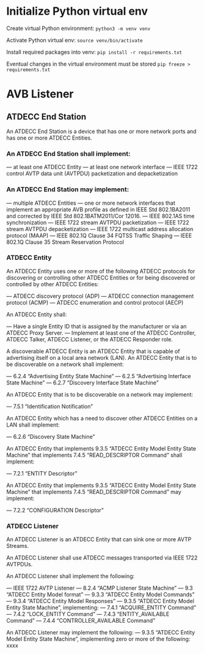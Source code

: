 # Initialize Python virtual env

Create virtual Python environment:
`python3 -m venv venv`

Activate Python virtual env:
`source venv/bin/activate`

Install required packages into venv: 
`pip install -r requirements.txt`

Eventual changes in the virtual environment must be stored
`pip freeze > requirements.txt`



# AVB Listener

## ATDECC End Station

An ATDECC End Station is a device that has one or more network ports and has one or more ATDECC Entities.

### An ATDECC End Station shall implement:

— at least one ATDECC Entity
— at least one network interface
— IEEE 1722 control AVTP data unit (AVTPDU) packetization and depacketization

### An ATDECC End Station may implement:

— multiple ATDECC Entities
— one or more network interfaces that implement an appropriate AVB profile as defined in IEEE Std 802.1BA­2011 and corrected by IEEE Std 802.1BATM­2011/Cor 1­2016.
— IEEE 802.1AS time synchronization
— IEEE 1722 stream AVTPDU packetization
— IEEE 1722 stream AVTPDU depacketization
— IEEE 1722 multicast address allocation protocol (MAAP)
— IEEE 802.1Q Clause 34 FQTSS Traffic Shaping
— IEEE 802.1Q Clause 35 Stream Reservation Protocol

### ATDECC Entity

An ATDECC Entity uses one or more of the following ATDECC protocols for discovering or controlling other ATDECC Entities or for being discovered or controlled by other ATDECC Entities:

— ATDECC discovery protocol (ADP)
— ATDECC connection management protocol (ACMP) 
— ATDECC enumeration and control protocol (AECP)

An ATDECC Entity shall:

— Have a single Entity ID that is assigned by the manufacturer or via an ATDECC Proxy Server.
— Implement at least one of the ATDECC Controller, ATDECC Talker, ATDECC Listener, or the ATDECC Responder role.

A discoverable ATDECC Entity is an ATDECC Entity that is capable of advertising itself on a local area network (LAN). An ATDECC Entity that is to be discoverable on a network shall implement:

— 6.2.4 “Advertising Entity State Machine”
— 6.2.5 “Advertising Interface State Machine”
— 6.2.7 “Discovery Interface State Machine”

An ATDECC Entity that is to be discoverable on a network may implement:

— 7.5.1 “Identification Notification”

An ATDECC Entity which has a need to discover other ATDECC Entities on a LAN shall implement:

— 6.2.6 “Discovery State Machine”

An ATDECC Entity that implements 9.3.5 “ATDECC Entity Model Entity State Machine” that implements 7.4.5 “READ_DESCRIPTOR Command” shall implement:

— 7.2.1 “ENTITY Descriptor”

An ATDECC Entity that implements 9.3.5 “ATDECC Entity Model Entity State Machine” that implements 7.4.5 “READ_DESCRIPTOR Command” may implement:

— 7.2.2 “CONFIGURATION Descriptor”


### ATDECC Listener

An ATDECC Listener is an ATDECC Entity that can sink one or more AVTP Streams.

An ATDECC Listener shall use ATDECC messages transported via IEEE 1722 AVTPDUs. 

An ATDECC Listener shall implement the following:

— IEEE 1722 AVTP Listener
— 8.2.4 “ACMP Listener State Machine”
— 9.3 “ATDECC Entity Model format”
— 9.3.3 “ATDECC Entity Model Commands”
— 9.3.4 “ATDECC Entity Model Responses”
— 9.3.5 “ATDECC Entity Model Entity State Machine”, implementing:
  — 7.4.1 “ACQUIRE_ENTITY Command”
  — 7.4.2 “LOCK_ENTITY Command”
  — 7.4.3 “ENTITY_AVAILABLE Command”
  — 7.4.4 “CONTROLLER_AVAILABLE Command”

An ATDECC Listener may implement the following:
— 9.3.5 “ATDECC Entity Model Entity State Machine”, implementing zero or more of the following:
 xxxx
 
